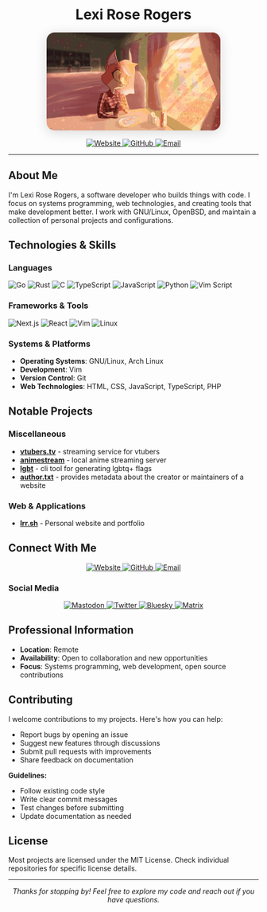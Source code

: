 <h1 align="center">Lexi Rose Rogers</h1>

<p align="center">
  <img 
    src="./assets/images/furry-foxy-in-cafe.gif"
    alt="Animated illustration of a fox enjoying coffee in a cozy cafe"
    style="border-radius: 16px; box-shadow: 0 4px 24px rgba(0,0,0,0.15); max-width: 100%; height: auto;"
    width="350"
  />
</p>

<p align="center">
  <a href="https://lrr.sh/">
    <img src="https://img.shields.io/badge/Website-lrr.sh-blue?style=for-the-badge&logo=firefox" alt="Website">
  </a>
  <a href="https://github.com/0x800a6">
    <img src="https://img.shields.io/badge/GitHub-0x800a6-black?style=for-the-badge&logo=github" alt="GitHub">
  </a>
  <a href="mailto:lexi@lrr.shh">
    <img src="https://img.shields.io/badge/Email-lexi@lrr.shh-red?style=for-the-badge&logo=gmail" alt="Email">
  </a>
</p>

---

## About Me

I'm Lexi Rose Rogers, a software developer who builds things with code. I focus on systems programming, web technologies, and creating tools that make development better. I work with GNU/Linux, OpenBSD, and maintain a collection of personal projects and configurations.

## Technologies & Skills

### Languages

![Go](https://img.shields.io/badge/Go-00ADD8?style=flat-square&logo=go&logoColor=white)
![Rust](https://img.shields.io/badge/Rust-000000?style=flat-square&logo=rust&logoColor=white)
![C](https://img.shields.io/badge/C-00599C?style=flat-square&logo=c&logoColor=white)
![TypeScript](https://img.shields.io/badge/TypeScript-007ACC?style=flat-square&logo=typescript&logoColor=white)
![JavaScript](https://img.shields.io/badge/JavaScript-F7DF1E?style=flat-square&logo=javascript&logoColor=black)
![Python](https://img.shields.io/badge/Python-3776AB?style=flat-square&logo=python&logoColor=white)
![Vim Script](https://img.shields.io/badge/Vim%20Script-019733?style=flat-square&logo=vim&logoColor=white)

### Frameworks & Tools

![Next.js](https://img.shields.io/badge/Next.js-000000?style=flat-square&logo=next.js&logoColor=white)
![React](https://img.shields.io/badge/React-20232A?style=flat-square&logo=react&logoColor=61DAFB)
![Vim](https://img.shields.io/badge/Vim-019733?style=flat-square&logo=vim&logoColor=white)
![Linux](https://img.shields.io/badge/Linux-FCC624?style=flat-square&logo=linux&logoColor=black)

### Systems & Platforms

- **Operating Systems**: GNU/Linux, Arch Linux
- **Development**: Vim
- **Version Control**: Git
- **Web Technologies**: HTML, CSS, JavaScript, TypeScript, PHP

## Notable Projects

### Miscellaneous

- **[vtubers.tv](https://vtubers.tv)** - streaming service for vtubers
- **[animestream](https://github.com/0x800a6/animestream)** - local anime streaming server
- **[lgbt](https://github.com/0x800a6/lgbt)** - cli tool for generating lgbtq+ flags
- **[author.txt](https://github.com/0x800a6/author.txt)** - provides metadata about the creator or maintainers of a website

### Web & Applications

- **[lrr.sh](https://lrr.sh/)** - Personal website and portfolio

## Connect With Me

<p align="center">
  <a href="https://lrr.sh/">
    <img src="https://img.shields.io/badge/Website-lrr.sh-FF6B6B?style=for-the-badge&logo=firefox&logoColor=white" alt="Website">
  </a>
  <a href="https://github.com/0x800a6">
    <img src="https://img.shields.io/badge/GitHub-0x800a6-181717?style=for-the-badge&logo=github&logoColor=white" alt="GitHub">
  </a>
  <a href="mailto:lexi@lrr.sh">
    <img src="https://img.shields.io/badge/Email-Contact%20Me-EA4335?style=for-the-badge&logo=gmail&logoColor=white" alt="Email">
  </a>
</p>

### Social Media

<p align="center">
  <a href="https://woof.tech/@lrr">
    <img src="https://img.shields.io/badge/Mastodon-@lrr-6364FF?style=for-the-badge&logo=mastodon&logoColor=white" alt="Mastodon">
  </a>
  <a href="https://twitter.com/lrr_dev">
    <img src="https://img.shields.io/badge/Twitter-@lrr_dev-1DA1F2?style=for-the-badge&logo=twitter&logoColor=white" alt="Twitter">
  </a>
  <a href="https://bsky.app/profile/lrr.sh">
    <img src="https://img.shields.io/badge/Bluesky-@lrr.sh-0085FF?style=for-the-badge&logo=bluesky&logoColor=white" alt="Bluesky">
  </a>
  <a href="https://matrix.to/#/@lrr.sh:matrix.org">
    <img src="https://img.shields.io/badge/Matrix-@lrr.sh-000000?style=for-the-badge&logo=matrix&logoColor=white" alt="Matrix">
  </a>
</p>

## Professional Information

- **Location**: Remote
- **Availability**: Open to collaboration and new opportunities
- **Focus**: Systems programming, web development, open source contributions

## Contributing

I welcome contributions to my projects. Here's how you can help:

- Report bugs by opening an issue
- Suggest new features through discussions
- Submit pull requests with improvements
- Share feedback on documentation

**Guidelines:**

- Follow existing code style
- Write clear commit messages
- Test changes before submitting
- Update documentation as needed

## License

Most projects are licensed under the MIT License. Check individual repositories for specific license details.

---

<p align="center">
  <i>Thanks for stopping by! Feel free to explore my code and reach out if you have questions.</i>
</p>
